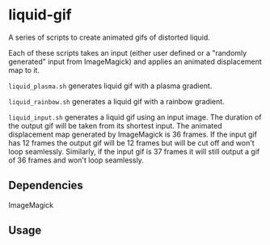 # liquid-gif
A series of scripts to create animated gifs of distorted liquid.

Each of these scripts takes an input (either user defined or a "randomly generated" input from ImageMagick) and applies an animated displacement map to it.

`liquid_plasma.sh` generates liquid gif with a plasma gradient.

`liquid_rainbow.sh` generates a liquid gif with a rainbow gradient.

`liquid_input.sh` generates a liquid gif using an input image. The duration of the output gif  will be taken from its shortest input. The animated displacement map generated by ImageMagick is 36 frames. If the input gif has 12 frames the output gif will be 12 frames but will be cut off and won't loop seamlessly. Similarly, if the input gif is 37 frames it will still output a gif of 36 frames and won't loop seamlessly.

## Dependencies

ImageMagick

## Usage
